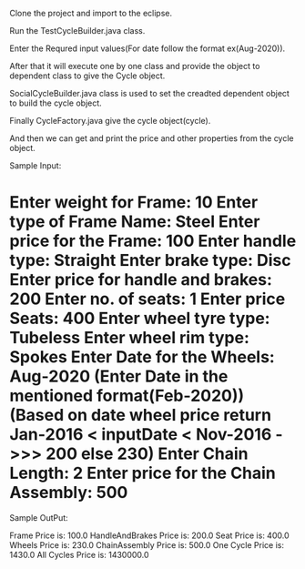 Clone the project and import to the eclipse.

Run the TestCycleBuilder.java class.

Enter the Requred input values(For date follow the format ex(Aug-2020)).

After that it will execute one by one class and provide the object to dependent class to give the Cycle object.

SocialCycleBuilder.java class is used to set the creadted dependent object to build the cycle object.

Finally CycleFactory.java give the cycle object(cycle).

And then we can get and print the price and other properties from the cycle object.


Sample Input:

Enter weight for Frame: 
10
Enter type of Frame Name: 
Steel
Enter price for the Frame: 
100
Enter handle type: 
Straight
Enter brake type: 
Disc
Enter price for handle and brakes: 
200
Enter no. of seats: 
1
Enter price Seats: 
400
Enter wheel tyre type: 
Tubeless
Enter wheel rim type: 
Spokes
Enter Date for the Wheels: 
Aug-2020     (Enter Date in the mentioned format(Feb-2020)) (Based on date wheel price return Jan-2016 < inputDate < Nov-2016 ->>> 200 else 230)
Enter Chain Length: 
2
Enter price for the Chain Assembly: 
500
==================================================================================================================================================
Sample OutPut: 

Frame Price is: 100.0
HandleAndBrakes Price is: 200.0
Seat Price is: 400.0
Wheels Price is: 230.0
ChainAssembly Price is: 500.0
One Cycle Price is: 1430.0
All Cycles Price is: 1430000.0

